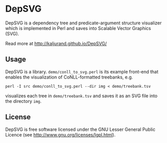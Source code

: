 DepSVG
======

DepSVG is a dependency tree and predicate-argument structure visualizer which
is implemented in Perl and saves into Scalable Vector Graphics (SVG).

Read more at http://kaljurand.github.io/DepSVG/


Usage
-----

DepSVG is a library. `demo/conll_to_svg.perl` is its example front-end that
enables the visualization of CoNLL-formatted treebanks, e.g.

    perl -I src demo/conll_to_svg.perl --dir img < demo/treebank.tsv

visualizes each tree in `demo/treebank.tsv` and saves it as
an SVG file into the directory `img`.


License
-------

DepSVG is free software licensed under the GNU Lesser General Public Licence (see
http://www.gnu.org/licenses/lgpl.html).
